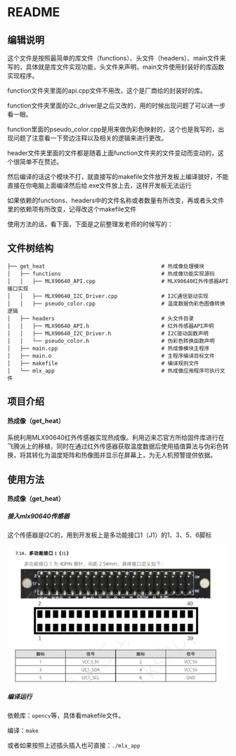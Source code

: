 # README

## 编辑说明

这个文件是按照最简单的库文件（functions）、头文件（headers）、main文件来写的，具体就是库文件实现功能，头文件来声明，main文件使用封装好的库函数实现程序。

function文件夹里面的api.cpp文件不用改，这个是厂商给的封装好的库。

function文件夹里面的i2c_driver是之后又改的，用的时候出现问题了可以进一步看一眼。

function里面的pseudo_color.cpp是用来做伪彩色映射的，这个也是我写的，出现问题了注意看一下旁边注释以及相关的逻辑来进行更改。

header文件夹里面的文件都是随着上面function文件夹的文件变动而变动的，这个很简单不在赘述。

然后编译的话这个模块不打，就直接写的makefile文件放开发板上编译就好，不能直接在你电脑上面编译然后给.exe文件放上去，这样开发板无法运行

如果依赖的functions、headers中的文件名称或者数量有所改变，再或者头文件里的依赖项有所改变，记得改这个makefile文件

使用方法的话，看下面，下面是之前整理发老师的时候写的：

## 文件树结构

```
├── get_heat                                     # 热成像处理模块
│   ├── functions                                # 热成像功能实现源码
│   │   ├── MLX90640_API.cpp                     # MLX90640红外传感器API接口实现
│   │   ├── MLX90640_I2C_Driver.cpp              # I2C通信驱动实现
│   │   ├── pseudo_color.cpp                     # 温度数据伪彩色图像转换逻辑
│   ├── headers                                  # 头文件目录
│   │   ├── MLX90640_API.h                       # 红外传感器API声明
│   │   ├── MLX90640_I2C_Driver.h                # I2C驱动函数声明
│   │   └── pseudo_color.h                       # 伪彩色转换函数声明
│   ├── main.cpp                                 # 热成像模块主程序
│   ├── main.o                                   # 主程序编译目标文件
│   ├── makefile                                 # 编译规则文件
│   └── mlx_app                                  # 热成像应用程序可执行文件
```

## 项目介绍

#### 热成像（get_heat）

系统利用MLX90640红外传感器实现热成像。利用迈来芯官方所给固件库进行在飞腾派上的移植，同时在通过红外传感器获取温度数据后使用插值算法与伪彩色转换，将其转化为温度矩阵和热像图并显示在屏幕上，为无人机预警提供依据。

## 使用方法

#### 热成像（get_heat）

##### 接入mlx90640传感器

这个传感器是I2C的，用到开发板上是多功能接口1（J1）的1、3、5、6脚标

![](1748841752370.jpg)

##### 编译运行

依赖库：`opencv`等，具体看makefile文件。

编译：`make`

或者如果按照上述插头插入也可直接：`./mlx_app`

